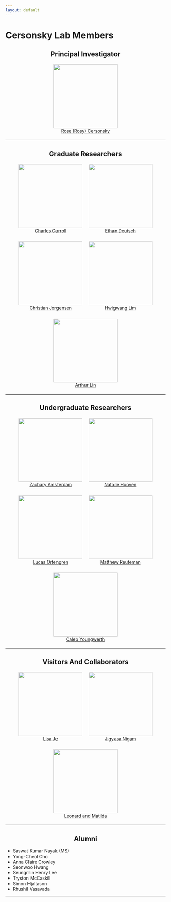 ```yaml
---
layout: default
---
```

# Cersonsky Lab Members

<head>
<style>
.profile-container {
 display: flex;
 flex-direction: row;
 flex-wrap: wrap;
 justify-content: center;
 align-items: center;
 gap: 25px 10px;
 max-width: 700px;
 margin-left: auto;
 margin-right: auto;
 margin-top: 20px;
 margin-bottom: 20px;
}
.profile {
 text-align: center;
 width: 210px;
}

ul {
 list-style-type: none;
 padding: 0
}

li {
 text-align: center;
}

@media print, screen and (max-width: 1100px) {
 .profile-container {
  max-width: 450px
 }
 .profile{
  width: 47%;
 }

@media print, screen and (max-width: 960px) {
 .profile-container {
  max-width: 700px
 }
 .profile{
  width: 31%;
 }

@media print, screen and (max-width: 720px) {
 .profile-container {
  max-width: 450px
 }
 .profile{
  width: 47%;
 }

</style>
</head>



<h2 style="text-align: center;"> Principal Investigator
</h2>

<div class="profile-container">
<div class="profile">
<a href="{{ site.baseurl }}/members/rose_(rosy)_cersonsky"><img src="{{ site.baseurl }}/assets/img/rose_(rosy)_cersonsky.png" style="width:200px; height:200px; object-fit:cover;"></a><br><a href="{{ site.baseurl }}/members/rose_(rosy)_cersonsky">Rose (Rosy) Cersonsky</a>
</div>
</div>


------


<h2 style="text-align: center;"> Graduate Researchers
</h2>

<div class="profile-container">
<div class="profile">
<a href="{{ site.baseurl }}/members/charles_carroll"><img src="{{ site.baseurl }}/assets/img/charles_carroll.png" style="width:200px; height:200px; object-fit:cover;"></a><br><a href="{{ site.baseurl }}/members/charles_carroll">Charles Carroll</a>
</div>
<div class="profile">
<a href="{{ site.baseurl }}/members/ethan_deutsch"><img src="{{ site.baseurl }}/assets/img/ethan_deutsch.png" style="width:200px; height:200px; object-fit:cover;"></a><br><a href="{{ site.baseurl }}/members/ethan_deutsch">Ethan Deutsch</a>
</div>
<div class="profile">
<a href="{{ site.baseurl }}/members/christian_jorgensen"><img src="{{ site.baseurl }}/assets/img/christian_jorgensen.png" style="width:200px; height:200px; object-fit:cover;"></a><br><a href="{{ site.baseurl }}/members/christian_jorgensen">Christian Jorgensen</a>
</div>
<div class="profile">
<a href="{{ site.baseurl }}/members/hwigwang_lim"><img src="{{ site.baseurl }}/assets/img/hwigwang_lim.png" style="width:200px; height:200px; object-fit:cover;"></a><br><a href="{{ site.baseurl }}/members/hwigwang_lim">Hwigwang Lim</a>
</div>
<div class="profile">
<a href="{{ site.baseurl }}/members/arthur_lin"><img src="{{ site.baseurl }}/assets/img/arthur_lin.png" style="width:200px; height:200px; object-fit:cover;"></a><br><a href="{{ site.baseurl }}/members/arthur_lin">Arthur Lin</a>
</div>
</div>


------


<h2 style="text-align: center;"> Undergraduate Researchers
</h2>

<div class="profile-container">
<div class="profile">
<a href="{{ site.baseurl }}/members/zachary_amsterdam"><img src="{{ site.baseurl }}/assets/img/zachary_amsterdam.png" style="width:200px; height:200px; object-fit:cover;"></a><br><a href="{{ site.baseurl }}/members/zachary_amsterdam">Zachary Amsterdam</a>
</div>
<div class="profile">
<a href="{{ site.baseurl }}/members/natalie_hooven"><img src="{{ site.baseurl }}/assets/img/natalie_hooven.png" style="width:200px; height:200px; object-fit:cover;"></a><br><a href="{{ site.baseurl }}/members/natalie_hooven">Natalie Hooven</a>
</div>
<div class="profile">
<a href="{{ site.baseurl }}/members/lucas_ortengren"><img src="{{ site.baseurl }}/assets/img/lucas_ortengren.png" style="width:200px; height:200px; object-fit:cover;"></a><br><a href="{{ site.baseurl }}/members/lucas_ortengren">Lucas Ortengren</a>
</div>
<div class="profile">
<a href="{{ site.baseurl }}/members/matthew_reuteman"><img src="{{ site.baseurl }}/assets/img/matthew_reuteman.png" style="width:200px; height:200px; object-fit:cover;"></a><br><a href="{{ site.baseurl }}/members/matthew_reuteman">Matthew Reuteman</a>
</div>
<div class="profile">
<a href="{{ site.baseurl }}/members/caleb_youngwerth"><img src="{{ site.baseurl }}/assets/img/caleb_youngwerth.jpg" style="width:200px; height:200px; object-fit:cover;"></a><br><a href="{{ site.baseurl }}/members/caleb_youngwerth">Caleb Youngwerth</a>
</div>
</div>


------


<h2 style="text-align: center;"> Visitors And Collaborators
</h2>

<div class="profile-container">
<div class="profile">
<a href="{{ site.baseurl }}/members/lisa_je"><img src="{{ site.baseurl }}/assets/img/lisa_je.png" style="width:200px; height:200px; object-fit:cover;"></a><br><a href="{{ site.baseurl }}/members/lisa_je">Lisa Je</a>
</div>
<div class="profile">
<a href="{{ site.baseurl }}/members/jigyasa_nigam"><img src="{{ site.baseurl }}/assets/img/jigyasa_nigam.png" style="width:200px; height:200px; object-fit:cover;"></a><br><a href="{{ site.baseurl }}/members/jigyasa_nigam">Jigyasa Nigam</a>
</div>
<div class="profile">
<a href="{{ site.baseurl }}/members/leonard_and_matilda"><img src="{{ site.baseurl }}/assets/img/leonard_and_matilda.jpg" style="width:200px; height:200px; object-fit:cover;"></a><br><a href="{{ site.baseurl }}/members/leonard_and_matilda">Leonard and Matilda</a>
</div>
</div>


------


<h2 style="text-align: center;"> Alumni
</h2>

<div class="container">
<ul>
	<li>Saswat Kumar Nayak (MS)</li>
	<li>Yong-Cheol Cho</li>
	<li>Anna Claire Crowley</li>
	<li>Seonwoo Hwang</li>
	<li>Seungmin Henry Lee</li>
	<li>Tryston McCaskill</li>
	<li>Simon Hjaltason</li>
	<li>Rhushil Vasavada</li>
</ul>
</div>


------
